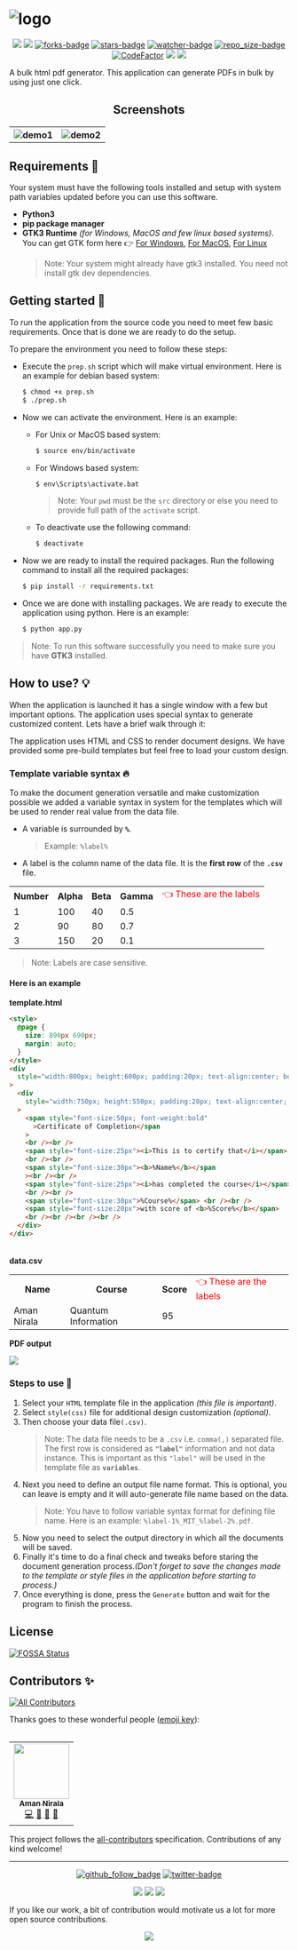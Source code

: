 # ![logo](ic.png)

<p align="center">
<a href="https://github.com/amannirala13/BulkPDF-Gen/issues"><img src="https://img.shields.io/github/issues/amannirala13/BulkPDF-Gen"></a>
<a href="https://github.com/amannirala13/BulkPDF-Gen/pulls"><img src="https://img.shields.io/github/issues-pr/amannirala13/BulkPDF-Gen"></a>
<a href="https://github.com/amannirala13/BulkPDF-Gen/network/members"><img alt = "forks-badge" src="https://img.shields.io/github/forks/amannirala13/BulkPDF-Gen?color=blueviolet"></a>
<a href="https://github.com/amannirala13/BulkPDF-Gen/stargazers"><img alt = "stars-badge" src="https://img.shields.io/github/stars/amannirala13/BulkPDF-Gen?color=yellow"></a>
<a href="https://github.com/amannirala13/BulkPDF-Gen/watchers"><img alt="watcher-badge" src="https://img.shields.io/github/watchers/amannirala13/BulkPDF-Gen?color=teal"></a>
<a href="https://github.com/amannirala13/BulkPDF-Gen/archive/master.zip"><img alt = "repo_size-badge" src="https://img.shields.io/github/repo-size/amannirala13/BulkPDF-Gen"></a>
<a href="https://www.codefactor.io/repository/github/amannirala13/bulkpdf-gen"><img src="https://www.codefactor.io/repository/github/amannirala13/bulkpdf-gen/badge" alt="CodeFactor" /></a>
<a href="https://www.codacy.com/gh/amannirala13/BulkPDF-Gen/dashboard?utm_source=github.com&amp;utm_medium=referral&amp;utm_content=amannirala13/BulkPDF-Gen&amp;utm_campaign=Badge_Grade"><img src="https://app.codacy.com/project/badge/Grade/d7adbda47530420d9b9167f0a4daf48b"/></a>
<a href="https://app.fossa.com/projects/git%2Bgithub.com%2Famannirala13%2FBulkPDF-Gen?ref=badge_shield"></a><img src='https://app.fossa.com/api/projects/git%2Bgithub.com%2Famannirala13%2FBulkPDF-Gen.svg?type=shield'></img></a>
</p>

A bulk html pdf generator. This application can generate PDFs in bulk by using just one click.

<p align="center">
<h2 align="center">Screenshots</h2>
<table>
<tr>
<th><img src="ss3.png" alt="demo1"/></h>
<th><img src="ss2.png" alt="demo2"/></th>
<tr>
</table>
</p>

## Requirements 🧱

Your system must have the following tools installed and setup with system path variables updated before you can use this software.

- **Python3**
- **pip package manager**
- **GTK3 Runtime** _(for Windows, MacOS and few linux based systems)_.
  You can get GTK form here 👉 [For Windows](https://www.gtk.org/docs/installations/windows/), [For MacOS](https://www.gtk.org/docs/installations/macos/), [For Linux](https://www.gtk.org/docs/installations/linux/)
  > Note: Your system might already have gtk3 installed. You need not install gtk dev dependencies.

## Getting started 🚀

To run the application from the source code you need to meet few basic requirements. Once that is done we are ready to do the setup.

To prepare the environment you need to follow these steps:

- Execute the `prep.sh` script which will make virtual environment. Here is an example for debian based system:

  ```sh
  $ chmod +x prep.sh
  $ ./prep.sh
  ```

- Now we can activate the environment. Here is an example:

  - For Unix or MacOS based system:

    ```sh
    $ source env/bin/activate
    ```

  - For Windows based system:

    ```bat
    $ env\Scripts\activate.bat
    ```

    > Note: Your `pwd` must be the `src` directory or else you need to provide full path of the `activate` script.

  - To deactivate use the following command:
    ```sh
    $ deactivate
    ```

- Now we are ready to install the required packages. Run the following command to install all the required packages:

  ```sh
  $ pip install -r requirements.txt
  ```

- Once we are done with installing packages. We are ready to execute the application using python. Here is an example:
  ```sh
  $ python app.py
  ```

> Note: To run this software successfully you need to make sure you have **GTK3** installed.

## How to use? 💡

When the application is launched it has a single window with a few but important options. The application uses special syntax to generate customized content. Lets have a brief walk through it:

The application uses HTML and CSS to render document designs. We have provided some pre-build templates but feel free to load your custom design.

### Template variable syntax 🔥

To make the document generation versatile and make customization possible we added a variable syntax in system for the templates which will be used to render real value from the data file.

- A variable is surrounded by **`%`**.
  > Example: `%label%`
- A label is the column name of the data file. It is the **first row** of the **`.csv`** file.

<table>
<tr>
<th>Number</th>
<th>Alpha</th>
<th>Beta</th>
<th>Gamma</th>
<td style="color:red">👈 These are the labels</td>
</tr>
<tr>
<td>1</td>
<td>100</td>
<td>40</td>
<td>0.5</td>
</tr>
<tr>
<td>2</td>
<td>90</td>
<td>80</td>
<td>0.7</td>
</tr>
<tr>
<td>3</td>
<td>150</td>
<td>20</td>
<td>0.1</td>
</tr>
<table>

> Note: Labels are case sensitive.

#### Here is an example

**template.html**

```html
<style>
  @page {
    size: 890px 690px;
    margin: auto;
  }
</style>
<div
  style="width:800px; height:600px; padding:20px; text-align:center; border: 10px solid #787878"
>
  <div
    style="width:750px; height:550px; padding:20px; text-align:center; border: 5px solid #787878"
  >
    <span style="font-size:50px; font-weight:bold"
      >Certificate of Completion</span
    >
    <br /><br />
    <span style="font-size:25px"><i>This is to certify that</i></span>
    <br /><br />
    <span style="font-size:30px"><b>%Name%</b></span
    ><br /><br />
    <span style="font-size:25px"><i>has completed the course</i></span>
    <br /><br />
    <span style="font-size:30px">%Course%</span> <br /><br />
    <span style="font-size:20px">with score of <b>%Score%</b></span>
    <br /><br /><br /><br />
  </div>
</div>
```

<table>
<tr>
<b>data.csv</b>
</tr>
<tr>
<th>Name</th>
<th>Course</th>
<th>Score</th>
<td style="color:red">👈 These are the labels</td>
</tr>
<tr>
<td>Aman Nirala</td>
<td>Quantum Information</td>
<td>95</td>
</tr>
<table>

**PDF output**

![](ss4.JPG)

### Steps to use 🧐

1. Select your `HTML` template file in the application _(this file is important)_.
2. Select `style(css)` file for additional design customization _(optional)_.
3. Then choose your data file`(.csv)`.
   > Note: The data file needs to be a `.csv` i.e. `comma(,)` separated file. The first row is considered as **`"label"`** information and not data instance. This is important as this `"label"` will be used in the template file as **`variables`**.
4. Next you need to define an output file name format. This is optional, you can leave is empty and it will auto-generate file name based on the data.
   > Note: You have to follow variable syntax format for defining file name. Here is an example: `%label-1%_MIT_%label-2%.pdf`.
5. Now you need to select the output directory in which all the documents will be saved.
6. Finally it's time to do a final check and tweaks before staring the document generation process._(Don't forget to save the changes made to the template or style files in the application before starting to process.)_
7. Once everything is done, press the `Generate` button and wait for the program to finish the process.

## License

[![FOSSA Status](https://app.fossa.com/api/projects/git%2Bgithub.com%2Famannirala13%2FBulkPDF-Gen.svg?type=large)](https://app.fossa.com/projects/git%2Bgithub.com%2Famannirala13%2FBulkPDF-Gen?ref=badge_large)

## Contributors ✨

<!-- ALL-CONTRIBUTORS-BADGE:START - Do not remove or modify this section -->

[![All Contributors](https://img.shields.io/badge/all_contributors-1-orange.svg?style=flat-square)](#contributors-)

<!-- ALL-CONTRIBUTORS-BADGE:END -->

Thanks goes to these wonderful people ([emoji key](https://allcontributors.org/docs/en/emoji-key)):

<!-- ALL-CONTRIBUTORS-LIST:START - Do not remove or modify this section -->
<!-- prettier-ignore-start -->
<!-- markdownlint-disable -->
<table>
  <tr>
    <td align="center"><a href="https://amannirala.com/"><img src="https://avatars.githubusercontent.com/u/35570939?v=4?s=100" width="100px;" alt=""/><br /><sub><b>Aman Nirala</b></sub></a><br /><a href="https://github.com/amannirala13/BulkPDF-Gen/commits?author=amannirala13" title="Code">💻</a> <a href="https://github.com/amannirala13/BulkPDF-Gen/commits?author=amannirala13" title="Documentation">📖</a> <a href="#ideas-amannirala13" title="Ideas, Planning, & Feedback">🤔</a> <a href="#design-amannirala13" title="Design">🎨</a></td>
  </tr>
</table>

<!-- markdownlint-restore -->
<!-- prettier-ignore-end -->

<!-- ALL-CONTRIBUTORS-LIST:END -->

This project follows the [all-contributors](https://github.com/all-contributors/all-contributors) specification. Contributions of any kind welcome!

---

<p align="center">
<a href="https://github.com/amannirala13?tab=followers"><img alt = "github_follow_badge" src="https://img.shields.io/github/followers/amannirala13?label=Follow&style=social"/></a>
<a href = "https://twitter.com/AmanNirala13"><img alt="twitter-badge" src="https://img.shields.io/twitter/follow/amannirala13?label=Follow%20us&style=social"/></a>
</p>

<p align="center">
<a href="https://www.facebook.com/amannirala13"><img src="https://img.shields.io/badge/Follow-Facebook-RoyalBlue"/></a>
<a href="https://www.linkedin.com/in/amannirala13"><img src="https://img.shields.io/badge/Follow-LinkedIn-Blue"/></a>
<a href="https://www.researchgate.net/profile/Aman_Nirala"><img src="https://img.shields.io/badge/Follow-Research Gate-DeepSkyBlue"/></a>

</p>

If you like our work, a bit of contribution would motivate us a lot for more open source contributions.

<p align="center">
<a href="https://www.paypal.me/amannirala13"><img src="https://img.shields.io/badge/Donate-Paypal-blue?style=for-the-badge"></a>
</p>
